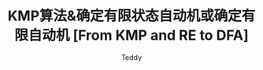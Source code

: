 ---
layout: post
title: KMP算法&确定有限状态自动机或确定有限自动机 [From KMP and RE to DFA]
author: Teddy
categories: 体系结构-理论 论文期刊
tags: TODO Algorithm
---